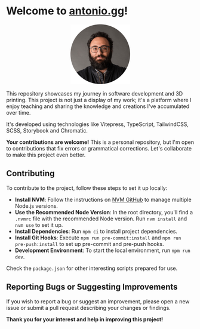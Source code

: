 # Welcome to [antonio.gg](https://antonio.gg/)!

<p align="center">
  <img src="public/images/profile-small.png" alt="Antonio's profile image">
</p>

This repository showcases my journey in software development and 3D printing. This project is not just a display of my
work; it's a platform where I enjoy teaching and sharing the knowledge and creations I've accumulated over time.

It's developed using technologies like Vitepress, TypeScript, TailwindCSS, SCSS, Storybook and Chromatic.

**Your contributions are welcome!** This is a personal repository, but I'm open to contributions that fix errors or
grammatical corrections. Let's collaborate to make this project even better.

## Contributing

To contribute to the project, follow these steps to set it up locally:

- **Install NVM**: Follow the instructions on [NVM GitHub](https://github.com/nvm-sh/nvm) to manage multiple Node.js
  versions.
- **Use the Recommended Node Version**: In the root directory, you'll find a `.nvmrc` file with the recommended Node
  version. Run `nvm install` and `nvm use` to set it up.
- **Install Dependencies**: Run `npm ci` to install project dependencies.
- **Install Git Hooks**: Execute `npm run pre-commit:install` and `npm run pre-push:install` to set up pre-commit and
  pre-push hooks.
- **Development Environment**: To start the local environment, run `npm run dev`.

Check the `package.json` for other interesting scripts prepared for use.

## Reporting Bugs or Suggesting Improvements

If you wish to report a bug or suggest an improvement, please open a new issue or submit a pull request describing your
changes or findings.

**Thank you for your interest and help in improving this project!**
